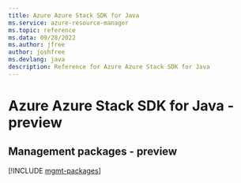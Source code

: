 ```yaml
---
title: Azure Azure Stack SDK for Java
ms.service: azure-resource-manager
ms.topic: reference
ms.data: 09/28/2022
ms.author: jfree
author: joshfree
ms.devlang: java
description: Reference for Azure Azure Stack SDK for Java
---
```

# Azure Azure Stack SDK for Java - preview

## Management packages - preview
[!INCLUDE [mgmt-packages](azure-stack-mgmt-index.md)]